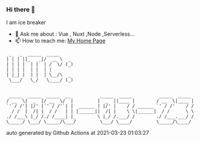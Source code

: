 ### Hi there 👋

I am ice breaker

- 💬 Ask me about : Vue , Nuxt ,Node ,Serverless...
- 📫 How to reach me: [My Home Page](https://icebreaker.top/)

```
 _   _  _____  _____     
| | | ||_   _|/  __ \  _ 
| | | |  | |  | /  \/ (_)
| | | |  | |  | |        
| |_| |  | |  | \__/\  _ 
 \___/   \_/   \____/ (_)
                         
                         
 _____  _____  _____  __           _____  _____          _____  _____ 
/ __  \|  _  |/ __  \/  |         |  _  ||____ |        / __  \|____ |
`' / /'| |/' |`' / /'`| |  ______ | |/' |    / / ______ `' / /'    / /
  / /  |  /| |  / /   | | |______||  /| |    \ \|______|  / /      \ \
./ /___\ |_/ /./ /____| |_        \ |_/ /.___/ /        ./ /___.___/ /
\_____/ \___/ \_____/\___/         \___/ \____/         \_____/\____/
```

auto generated by Github Actions at 2021-03-23 01:03:27
